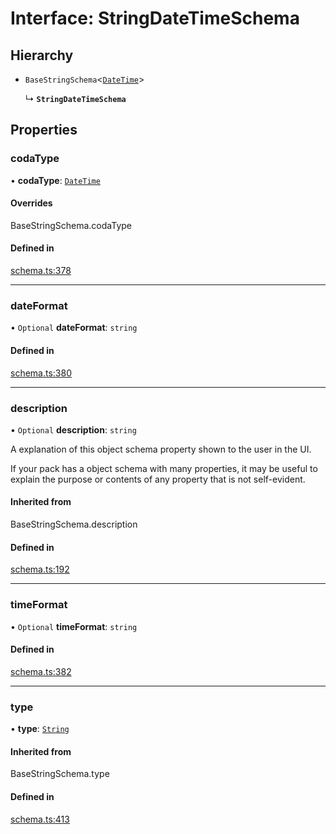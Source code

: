 # Interface: StringDateTimeSchema

## Hierarchy

- `BaseStringSchema`<[`DateTime`](../enums/ValueHintType.md#datetime)\>

  ↳ **`StringDateTimeSchema`**

## Properties

### codaType

• **codaType**: [`DateTime`](../enums/ValueHintType.md#datetime)

#### Overrides

BaseStringSchema.codaType

#### Defined in

[schema.ts:378](https://github.com/coda/packs-sdk/blob/main/schema.ts#L378)

___

### dateFormat

• `Optional` **dateFormat**: `string`

#### Defined in

[schema.ts:380](https://github.com/coda/packs-sdk/blob/main/schema.ts#L380)

___

### description

• `Optional` **description**: `string`

A explanation of this object schema property shown to the user in the UI.

If your pack has a object schema with many properties, it may be useful to
explain the purpose or contents of any property that is not self-evident.

#### Inherited from

BaseStringSchema.description

#### Defined in

[schema.ts:192](https://github.com/coda/packs-sdk/blob/main/schema.ts#L192)

___

### timeFormat

• `Optional` **timeFormat**: `string`

#### Defined in

[schema.ts:382](https://github.com/coda/packs-sdk/blob/main/schema.ts#L382)

___

### type

• **type**: [`String`](../enums/ValueType.md#string)

#### Inherited from

BaseStringSchema.type

#### Defined in

[schema.ts:413](https://github.com/coda/packs-sdk/blob/main/schema.ts#L413)
